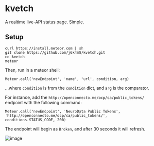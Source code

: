 # kvetch

A realtime live-API status page. Simple.

## Setup

```
curl https://install.meteor.com | sh
git clone https://github.com/j6k4m8/kvetch.git
cd kvetch
meteor
```

Then, run in a meteor shell:

```
Meteor.call('newEndpoint', 'name', 'url', condition, arg)
```

...where `condition` is from the `condition` dict, and `arg` is the comparator.

For instance, add the `http://openconnecto.me/ocp/ca/public_tokens/` endpoint with the following command:

```
Meteor.call('newEndpoint', 'NeuroData Public Tokens', 'http://openconnecto.me/ocp/ca/public_tokens/', conditions.STATUS_CODE, 200)
```

The endpoint will begin as `Broken`, and after 30 seconds it will refresh.

![image](https://cloud.githubusercontent.com/assets/693511/12908842/a003d8a0-cec8-11e5-8ae1-7625bc2fb81a.png)
